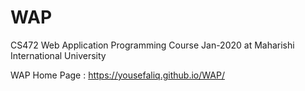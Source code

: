 # WAP
CS472 Web Application Programming Course Jan-2020 at Maharishi International University

WAP Home Page : https://yousefaliq.github.io/WAP/
